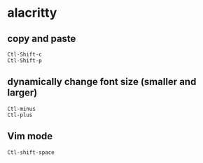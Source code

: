 # alacritty

## copy and paste
```
Ctl-Shift-c
Ctl-Shift-p
```

## dynamically change font size (smaller and larger)
```
Ctl-minus
Ctl-plus
```

## Vim mode
```
Ctl-shift-space
```
